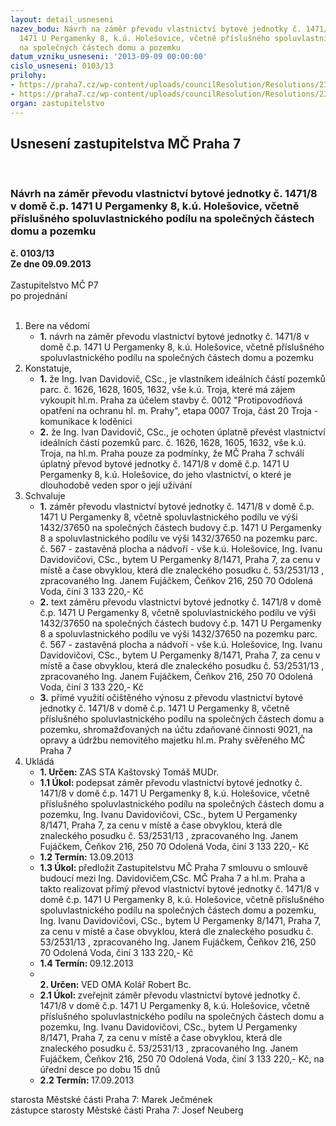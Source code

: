 ```yaml
---
layout: detail_usneseni
nazev_bodu: Návrh na záměr převodu vlastnictví bytové jednotky č. 1471/8 v domě č.p.
  1471 U Pergamenky 8, k.ú. Holešovice, včetně příslušného spoluvlastnického podílu
  na společných částech domu a pozemku
datum_vzniku_usneseni: '2013-09-09 00:00:00'
cislo_usneseni: 0103/13
prilohy:
- https://praha7.cz/wp-content/uploads/councilResolution/Resolutions/23242/6-13-priloha_9_zamerdav.doc
- https://praha7.cz/wp-content/uploads/councilResolution/Resolutions/23242/6-13-priloha_10_0668r13.doc
organ: zastupitelstvo
---
```

<div id="ucUsn_pList" class="usn">
	<span><h2>Usnesení zastupitelstva MČ Praha 7 </h2>
<br></span><div class="standBody">
<span><h3>Návrh na záměr převodu vlastnictví bytové jednotky č. 1471/8 v domě č.p. 1471 U Pergamenky 8, k.ú. Holešovice, včetně příslušného spoluvlastnického podílu na společných částech domu a pozemku</h3></span><div class="center">
		<strong>č. 0103/13</strong><br>
	</div>
<div class="center">
		<strong>Ze dne 09.09.2013</strong><br><br>
	</div>Zastupitelstvo MČ P7<br> po projednání<br><br><ol>
<li>Bere na vědomí<ul><li>
<strong>1.</strong> návrh na záměr převodu vlastnictví bytové jednotky č. 1471/8 v domě č.p. 1471 U Pergamenky 8, k.ú. Holešovice, včetně příslušného spoluvlastnického podílu na společných částech domu a pozemku    </li></ul>
</li>
<li>Konstatuje,<ul>
<li>
<strong>1.</strong> že Ing. Ivan Davidovič, CSc., je vlastníkem ideálních částí pozemků parc. č. 1626, 1628, 1605, 1632, vše k.ú. Troja, které má zájem vykoupit hl.m. Praha za účelem stavby č. 0012 "Protipovodňová opatření na ochranu hl. m. Prahy", etapa 0007 Troja, část 20 Troja - komunikace k loděnici</li>
<li>
<strong>2.</strong> že Ing. Ivan Davidovič, CSc., je ochoten úplatně převést vlastnictví ideálních částí pozemků parc. č. 1626, 1628, 1605, 1632, vše k.ú. Troja, na hl.m. Praha pouze za podmínky, že MČ Praha 7 schválí úplatný převod bytové jednotky č. 1471/8 v domě č.p. 1471 U Pergamenky 8, k.ú. Holešovice, do jeho vlastnictví, o které je dlouhodobě veden spor o její užívání        </li>
</ul>
</li>
<li>Schvaluje<ul>
<li>
<strong>1.</strong> záměr převodu vlastnictví bytové jednotky č. 1471/8 v domě č.p. 1471 U Pergamenky 8, včetně spoluvlastnického podílu ve výši 1432/37650 na společných částech budovy č.p. 1471 U Pergamenky 8 a spoluvlastnického podílu ve výši 1432/37650 na pozemku parc. č. 567 - zastavěná plocha a nádvoří - vše k.ú. Holešovice, Ing. Ivanu Davidovičovi, CSc., bytem U Pergamenky 8/1471, Praha 7, za cenu v místě a čase obvyklou, která dle znaleckého posudku č. 53/2531/13 , zpracovaného Ing. Janem Fujáčkem, Čeňkov 216, 250 70 Odolená Voda, činí 3 133 220,- Kč</li>
<li>
<strong>2.</strong> text záměru převodu vlastnictví bytové jednotky č. 1471/8 v domě č.p. 1471 U Pergamenky 8, včetně spoluvlastnického podílu ve výši 1432/37650 na společných částech budovy č.p. 1471 U Pergamenky 8 a spoluvlastnického podílu ve výši 1432/37650 na pozemku parc. č. 567 - zastavěná plocha a nádvoří - vše k.ú. Holešovice, Ing. Ivanu Davidovičovi, CSc., bytem U Pergamenky 8/1471, Praha 7, za cenu v místě a čase obvyklou, která dle znaleckého posudku č. 53/2531/13 , zpracovaného Ing. Janem Fujáčkem, Čeňkov 216, 250 70 Odolená Voda, činí 3 133 220,- Kč</li>
<li>
<strong>3.</strong> přímé využití očištěného výnosu z převodu vlastnictví bytové jednotky č. 1471/8 v domě č.p. 1471 U Pergamenky 8, včetně příslušného spoluvlastnického podílu na společných částech domu a pozemku, shromažďovaných na účtu zdaňované činnosti 9021, na opravy a údržbu nemovitého majetku hl.m. Prahy svěřeného MČ Praha 7</li>
</ul>
</li>
<li>Ukládá<ul>
<li>
<strong>1. Určen: </strong>ZAS STA Kaštovský Tomáš MUDr.</li>
<li>
<strong>1.1 Úkol: </strong>podepsat záměr převodu vlastnictví bytové jednotky č. 1471/8 v domě č.p. 1471 U Pergamenky 8, k.ú. Holešovice, včetně příslušného spoluvlastnického podílu na společných částech domu a pozemku, Ing. Ivanu Davidovičovi, CSc., bytem U Pergamenky 8/1471, Praha 7, za cenu v místě a čase obvyklou, která dle znaleckého posudku č. 53/2531/13 , zpracovaného Ing. Janem Fujáčkem, Čeňkov 216, 250 70 Odolená Voda, činí 3 133 220,- Kč</li>
<li>
<strong>1.2 Termín: </strong>13.09.2013</li>
<li>
<strong>1.3 Úkol: </strong>předložit Zastupitelstvu MČ Praha 7 smlouvu o smlouvě budoucí mezi Ing. Davidovičem,CSc. MČ Praha 7 a hl.m. Praha a takto realizovat přímý převod vlastnictví bytové jednotky č. 1471/8 v domě č.p. 1471 U Pergamenky 8, k.ú. Holešovice, včetně příslušného spoluvlastnického podílu na společných částech domu a pozemku, Ing. Ivanu Davidovičovi, CSc., bytem U Pergamenky 8/1471, Praha 7, za cenu v místě a čase obvyklou, která dle znaleckého posudku č. 53/2531/13 , zpracovaného Ing. Janem Fujáčkem, Čeňkov 216, 250 70 Odolená Voda, činí 3 133 220,- Kč</li>
<li>
<strong>1.4 Termín: </strong>09.12.2013</li>
<li>
<strong><br>2. Určen: </strong>VED OMA Kolář Robert Bc.</li>
<li>
<strong>2.1 Úkol: </strong>zveřejnit záměr převodu vlastnictví bytové jednotky č. 1471/8 v domě č.p. 1471 U Pergamenky 8, k.ú. Holešovice, včetně příslušného spoluvlastnického podílu na společných částech domu a pozemku, Ing. Ivanu Davidovičovi, CSc., bytem U Pergamenky 8/1471, Praha 7, za cenu v místě a čase obvyklou, která dle znaleckého posudku č. 53/2531/13 , zpracovaného Ing. Janem Fujáčkem, Čeňkov 216, 250 70 Odolená Voda, činí 3 133 220,- Kč, na úřední desce po dobu 15 dnů</li>
<li>
<strong>2.2 Termín: </strong>17.09.2013</li>
</ul>
</li>
</ol>starosta Městské části Praha 7: Marek Ječmének<br>zástupce starosty Městské části Praha 7: Josef Neuberg
</div>
</div>
